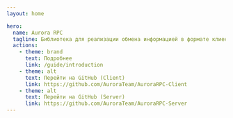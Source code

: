 ```yaml
---
layout: home

hero:
  name: Aurora RPC
  tagline: Библиотека для реализации обмена информацией в формате клиент ↔ сервер с использованием методологии RPC поверх протокола Websocket
  actions:
    - theme: brand
      text: Подробнее
      link: /guide/introduction
    - theme: alt
      text: Перейти на GitHub (Client)
      link: https://github.com/AuroraTeam/AuroraRPC-Client
    - theme: alt
      text: Перейти на GitHub (Server)
      link: https://github.com/AuroraTeam/AuroraRPC-Server
---
```

